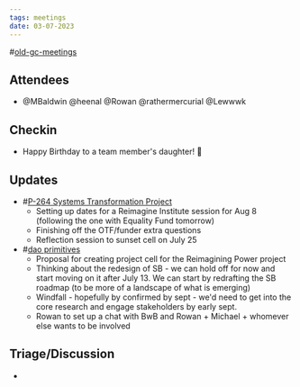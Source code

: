 ```yaml
---
tags: meetings
date: 03-07-2023
---
```

#[old-gc-meetings](/notes/general-circle/old-gc-meetings/old-gc-meetings.md) 
## Attendees
- @MBaldwin @heenal @Rowan  @rathermercurial @Lewwwk 

## Checkin
- Happy Birthday to a team member's daughter! 🎉

## Updates
- #[P-264 Systems Transformation Project](P-264%20Systems%20Transformation%20Project) 
	- Setting up dates for a Reimagine Institute session for Aug 8 (following the one with Equality Fund tomorrow)
	- Finishing off the OTF/funder extra questions
	- Reflection session to sunset cell on July 25
- #[dao primitives](/notes/archive/clarity/Tags/dao%20primitives.md) 
	- Proposal for creating project cell for the Reimagining Power project
	- Thinking about the redesign of SB - we can hold off for now and start moving on it after July 13. We can start by redrafting the SB roadmap (to be more of a landscape of what is emerging)
	- Windfall - hopefully by confirmed by sept - we'd need to get into the core research and engage stakeholders by early sept. 
	- Rowan to set up a chat with BwB and Rowan + Michael + whomever else wants to be involved


## Triage/Discussion 
- 
